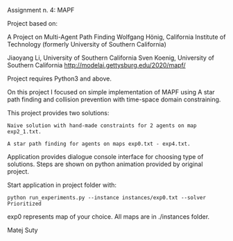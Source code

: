 Assignment n. 4: MAPF

Project based on:

A Project on Multi-Agent Path Finding
Wolfgang Hönig, California Institute of Technology 
(formerly University of Southern California)

Jiaoyang Li, University of Southern California
Sven Koenig, University of Southern California 
            http://modelai.gettysburg.edu/2020/mapf/

Project requires Python3 and above.

On this project I focused on simple implementation of MAPF using A star path
finding and collision prevention with time-space domain constraining.

This project provides two solutions:

    Naive solution with hand-made constraints for 2 agents on map exp2_1.txt.
    
    A star path finding for agents on maps exp0.txt - exp4.txt.

Application provides dialogue console interface for choosing type of solutions.
Steps are shown on python animation provided by original project.

Start application in project folder with:

    python run_experiments.py --instance instances/exp0.txt --solver Prioritized
    
    
exp0 represents map of your choice.
All maps are in ./instances folder.

Matej Suty